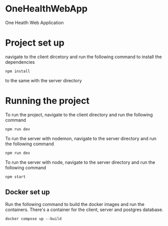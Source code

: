 # OneHealthWebApp
One Heatlh Web Application

# Project set up
navigate to the client dircetory and run the following command to install the dependencies
```
npm install
```
to the same with the server directory

# Running the project

To run the project, navigate to the client directory and run the following command
```
npm run dev
```

To run the server with nodemon, navigate to the server directory and run the following command
```
npm run dev
```

To run the server with node, navigate to the server directory and run the following command
```
npm start
```

## Docker set up 

Run the following command to build the docker images and run the containers. There's a 
container for the client, server and postgres database. 
```
docker compose up --build
```

